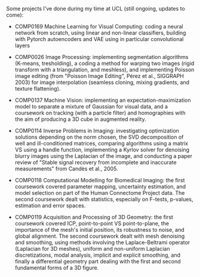 Some projects I've done during my time at UCL (still ongoing, updates to come):

- COMP0169 Machine Learning for Visual Computing: coding a neural network from scratch, using linear and non-linear classifiers, building with Pytorch autoencoders and VAE using in particular convolutional layers

- COMP0026 Image Processing: implementing segmentation algorithms (K-means, tresholding), a coding a method for warping two images (rigid transform with a triangulation, and meshless), and implementing Poisson image editing (from "Poisson Image Editing", Pérez et al., SIGGRAPH 2003) for image interpolation (seamless cloning, mixing gradients, and texture flattening).

- COMP0137 Machine Vision: implementing an expectation-maximization model to separate a mixture of Gaussian for visual data, and a coursework on tracking (with a particle filter) and homographies with the aim of producing a 3D cube in augmented reality.

- COMP0114 Inverse Problems in Imaging: investigating optimization solutions depending on the norm chosen, the SVD decomposition of well and ill-conditioned matrices, comparing algorithms using a matrix VS using a handle function, implementing a Kyrlov solver for denoising blurry images using the Laplacian of the image, and conducting a paper review of "Stable signal recovery from incomplete and inaccurate measurements" from Candès et al., 2005.

- COMP0118 Computational Modelling for Biomedical Imaging: the first coursework covered parameter mapping, uncertainty estimation, and model selection on part of the Human Connectome Project data. The second coursework dealt with statistics, especially on F-tests, p-values, estimation and error spaces.

- COMP0119 Acquisition and Processing of 3D Geometry: the first coursework covered ICP, point-to-point VS point-to-plane, the importance of the mesh's initial position, its robustness to noise, and global alignment. The second coursework dealt with mesh denoising and smoothing, using methods involving the Laplace-Beltrami operator (Laplacian for 3D meshes), uniform and non-uniform Laplacian discretizations, modal analysis, implicit and explicit smoothing, and finally a differential geometry part dealing with the first and second fundamental forms of a 3D figure.